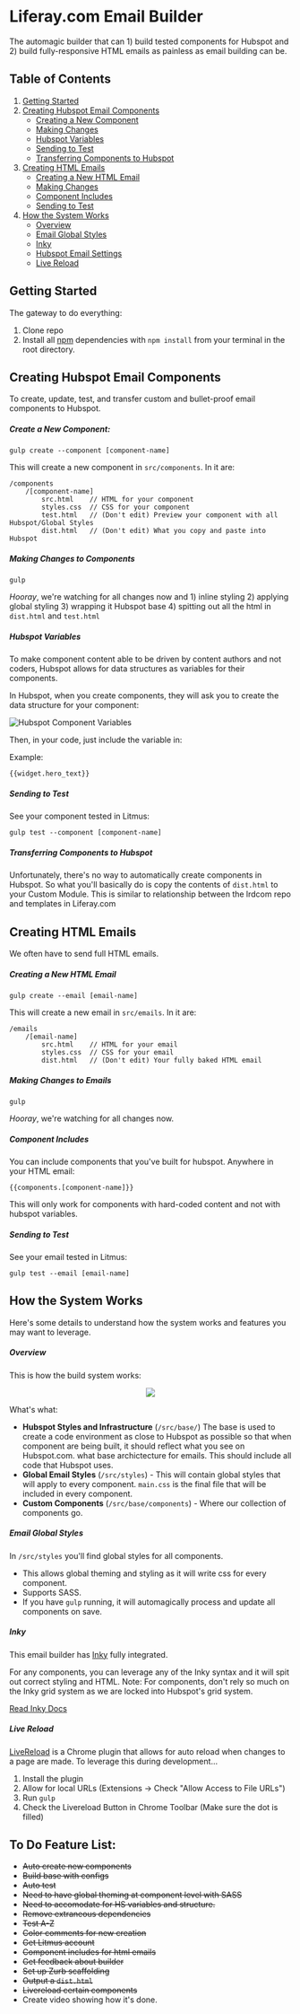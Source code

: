 # Liferay.com Email Builder
The automagic builder that can 1) build tested components for Hubspot and 2) build fully-responsive HTML emails as painless as email building can be.

## Table of Contents
1. [Getting Started](#getting-started)
2. [Creating Hubspot Email Components](#creating-hubspot-email-components)
    - [Creating a New Component](#creating-a-new-component)
    - [Making Changes](#making-changes)
    - [Hubspot Variables](#hubspot-variables)
    - [Sending to Test](#send-a-component-to-test)
    - [Transferring Components to Hubspot](#transferring-to-hubspot)
3. [Creating HTML Emails](#creating-html-emails)
    - [Creating a New HTML Email](#creating-a-new-html-email)
    - [Making Changes](#making-changes-to-emails)
    - [Component Includes](#component-includes)
    - [Sending to Test](#send-an-email-to-test)
2. [How the System Works](#how-it-works)
    - [Overview](#overview)
    - [Email Global Styles](#email-global-styles)
    - [Inky](#inky)
    - [Hubspot Email Settings](#hubspot-email-settings)
    - [Live Reload](#live-reload)

## Getting Started

The gateway to do everything: 

1. Clone repo
2. Install all [npm](https://www.npmjs.com/) dependencies with `npm install` from your terminal in the root directory.

## Creating Hubspot Email Components
To create, update, test, and transfer custom and bullet-proof email components to Hubspot.

##### Create a New Component:

```
gulp create --component [component-name]
```

This will create a new component in `src/components`. In it are:

```
/components
    /[component-name]
        src.html    // HTML for your component
        styles.css  // CSS for your component
        test.html   // (Don't edit) Preview your component with all Hubspot/Global Styles
        dist.html   // (Don't edit) What you copy and paste into Hubspot
```

##### Making Changes to Components

```
gulp
```

*Hooray*, we're watching for all changes now and 1) inline styling 2) applying global styling 3) wrapping it Hubspot base 4) spitting out all the html in `dist.html` and `test.html`

##### Hubspot Variables
To make component content able to be driven by content authors and not coders, Hubspot allows for data structures as variables for their components.

In Hubspot, when you create components, they will ask you to create the data structure for your component:

![Hubspot Component Variables](assets/Hubspot-structures.png)

Then, in your code, just include the variable in:

Example:
```
{{widget.hero_text}}
```

##### Sending to Test 
See your component tested in Litmus:

```
gulp test --component [component-name]
```

##### Transferring Components to Hubspot
Unfortunately, there's no way to automatically create components in Hubspot. So what you'll basically do is copy the contents of `dist.html` to your Custom Module. This is similar to relationship between the lrdcom repo and templates in Liferay.com

## Creating HTML Emails
We often have to send full HTML emails. 

##### Creating a New HTML Email
```
gulp create --email [email-name]
```

This will create a new email in `src/emails`. In it are:

```
/emails
    /[email-name]
        src.html    // HTML for your email
        styles.css  // CSS for your email
        dist.html   // (Don't edit) Your fully baked HTML email
```

##### Making Changes to Emails

```
gulp
```

*Hooray*, we're watching for all changes now.

##### Component Includes
You can include components that you've built for hubspot. Anywhere in your HTML email:

```
{{components.[component-name]}}
```

This will only work for components with hard-coded content and not with hubspot variables.

##### Sending to Test 
See your email tested in Litmus:

```
gulp test --email [email-name]
```

## How the System Works
Here's some details to understand how the system works and features you may want to leverage.

##### Overview

This is how the build system works:

<div style="text-align:center"><img style="text-align:center" src ="assets/Email Builder Architecture.png" /></div>

What's what:
- **Hubspot Styles and Infrastructure** (`/src/base/`)
The base is used to create a code environment as close to Hubspot as possible so that when component are being built, it should reflect what you see on Hubspot.com. what base archictecture for emails. This should include all code that Hubspot uses. 
- **Global Email Styles** (`/src/styles`) - This will contain global styles that will apply to every component. `main.css` is the final file that will be included in every component.
- **Custom Components** (`/src/base/components`) - Where our collection of components go.

##### Email Global Styles
In `/src/styles` you'll find global styles for all components.

- This allows global theming and styling as it will write css for every component. 
- Supports SASS. 
- If you have `gulp` running, it will automagically process and update all components on save. 

##### Inky
This email builder has [Inky](https://foundation.zurb.com/emails/) fully integrated.

For any components, you can leverage any of the Inky syntax and it will spit out correct styling and HTML. Note: For components, don't rely so much on the Inky grid system as we are locked into Hubspot's grid system.

[Read Inky Docs](https://foundation.zurb.com/emails/docs/inky.html)

##### Live Reload
[LiveReload](https://chrome.google.com/webstore/detail/livereload/jnihajbhpnppcggbcgedagnkighmdlei?hl=en) is a Chrome plugin that allows for auto reload when changes to a page are made. To leverage this during development...

1. Install the plugin
2. Allow for local URLs (Extensions -> Check "Allow Access to File URLs")
3. Run `gulp`
4. Check the Livereload Button in Chrome Toolbar (Make sure the dot is filled)

## To Do Feature List:
- <del>Auto create new components</del>
- <del>Build base with configs</del>
- <del>Auto test</del>
- <del>Need to have global theming at component level with SASS</del>
- <del>Need to accomodate for HS variables and structure.</del>
- <del>Remove extraneous dependencies</del>
- <del>Test A-Z</del>
- <del>Color comments for new creation</del>
- <del>Get Litmus account</del>
- <del>Component includes for html emails</del>
- <del>Get feedback about builder</del>
- <del>Set up Zurb scaffolding</del>
- <del>Output a `dist.html`</del>
- <del>Livereload certain components</del>
- Create video showing how it's done.
